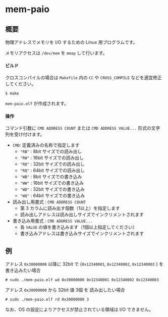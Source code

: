 ﻿# mem-paio

## 概要

物理アドレスでメモリを I/O するための Linux 用プログラムです。

メモリアクセスは `/dev/mem` を `mmap` して行います。

#### ビルド

クロスコンパイルの場合は `Makefile` 内の `CC` や `CROSS_COMPILE` などを適宜修正してください。

```
$ make
```

`mem-paio.elf` が作成されます。

#### 操作

コマンド引数に `CMD ADDRESS COUNT` または `CMD ADDRESS VALUE...` 形式の文字列を受け付けます。

- `CMD`: 定義済みの名称で指定します
  - `"RB"` :  8bit サイズでの読み出し
  - `"RW"` : 16bit サイズでの読み出し
  - `"RD"` : 32bit サイズでの読み出し
  - `"RQ"` : 64bit サイズでの読み出し
  - `"WB"` :  8bit サイズでの書き込み
  - `"WW"` : 16bit サイズでの書き込み
  - `"WD"` : 32bit サイズでの書き込み
  - `"WQ"` : 64bit サイズでの書き込み
- 読み出し用書式 : `CMD ADDRESS COUNT`
  - 第 3 カラムに読み出す個数（1以上）を指定します
  - 読み出しアドレスは読み出しサイズでインクリメントされます
- 書き込み用書式 : `CMD ADDRESS VALUE...`
  - 各 `VALUE` の値を書き込みます（1個以上指定してください）
  - 書き込みアドレスは書き込みサイズでインクリメントされます

## 例

アドレス `0x30000000` 以降に 32bit で {`0x12340001`, `0x12340002`, `0x12340003` } を 書き込みたい場合

```
# sudo ./mem-paio.elf wd 0x30000000 0x12340001 0x12340002 0x12340003
```

アドレス `0x30000000` から 32bit 値 3個 を 読み出したい場合

```
# sudo ./mem-paio.elf rd 0x30000000 3
```

なお、OS の設定によりアクセスが禁止されている領域は I/O できません。

